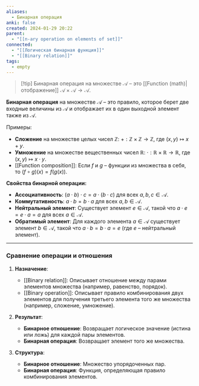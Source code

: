 ```yaml
---
aliases:
  - Бинарная операция
anki: false
created: 2024-01-29 20:22
parent:
  - "[[n-ary operation on elements of set]]"
connected:
  - "[[Логическая бинарная функция]]"
  - "[[Binary relation]]"
tags:
  - empty
---
```


> [!tip] Бинарная операция на множестве $\mathcal{A}$ – 
> это [[Function (math)|отображение]] $\mathcal{A} \times \mathcal{A} \to \mathcal{A}$.

**Бинарная операция** на множестве $\mathcal{A}$ – это правило, которое берет две входные величины из $\mathcal{A}$ и отображает их в один выходной элемент также из $\mathcal{A}$.


Примеры:
- **Сложение** на множестве целых чисел $\mathbb{Z}$: $+ : \mathbb{Z} \times \mathbb{Z} \to \mathbb{Z}$, где $(x, y) \mapsto x + y$.
- **Умножение** на множестве вещественных чисел $\mathbb{R}$: $\cdot : \mathbb{R} \times \mathbb{R} \to \mathbb{R}$, где $(x, y) \mapsto x \cdot y$.
- [[Function composition]]: Если $f$ и $g$ – функции из множества в себя, то $(f \circ g)(x) = f(g(x))$.

**Свойства бинарной операции:**
- **Ассоциативность**: $(a \cdot b) \cdot c = a \cdot (b \cdot c)$ для всех $a, b, c \in \mathcal{A}$.
- **Коммутативность**: $a \cdot b = b \cdot a$ для всех $a, b \in \mathcal{A}$.
- **Нейтральный элемент**: Существует элемент $e \in \mathcal{A}$, такой что $a \cdot e = e \cdot a = a$ для всех $a \in \mathcal{A}$.
- **Обратимый элемент**: Для каждого элемента $a \in \mathcal{A}$ существует элемент $b \in \mathcal{A}$, такой что $a \cdot b = b \cdot a = e$ (где $e$ – нейтральный элемент).



---

### Сравнение операции и отношения

1. **Назначение**:
   - [[Binary relation]]: Описывает отношение между парами элементов множества (например, равенство, порядок).
   - [[Binary operation]]: Описывает правило комбинирования двух элементов для получения третьего элемента того же множества (например, сложение, умножение).

2. **Результат**:
   - **Бинарное отношение**: Возвращает логическое значение (истина или ложь) для каждой пары элементов.
   - **Бинарная операция**: Возвращает элемент того же множества.

3. **Структура**:
   - **Бинарное отношение**: Множество упорядоченных пар.
   - **Бинарная операция**: Функция, определяющая правило комбинирования элементов.









